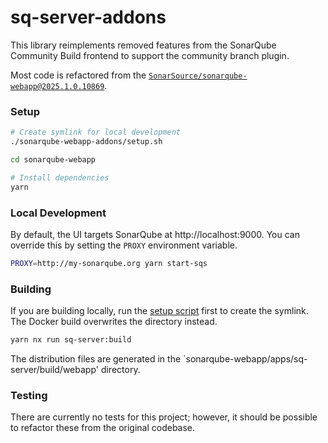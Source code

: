 # sq-server-addons

This library reimplements removed features from the SonarQube Community Build frontend to support the community branch plugin.

Most code is refactored from the [`SonarSource/sonarqube-webapp@2025.1.0.10869`](https://github.com/SonarSource/sonarqube-webapp/tree/2025.1.0.10869).

### Setup

```bash
# Create symlink for local development
./sonarqube-webapp-addons/setup.sh

cd sonarqube-webapp

# Install dependencies
yarn
```

### Local Development

By default, the UI targets SonarQube at http://localhost:9000. You can override this by setting the `PROXY` environment variable.

```bash
PROXY=http://my-sonarqube.org yarn start-sqs
```

### Building

If you are building locally, run the [setup script](#setup) first to create the symlink. The Docker build overwrites the directory instead.

```bash
yarn nx run sq-server:build
```

The distribution files are generated in the `sonarqube-webapp/apps/sq-server/build/webapp' directory.

### Testing

There are currently no tests for this project; however, it should be possible to refactor these from the original codebase.
